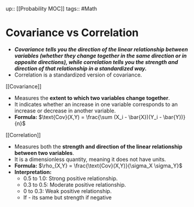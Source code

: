 up:: [[Probability MOC]]
tags:: #Math 
# Covariance vs Correlation
- ***Covariance tells you the direction of the linear relationship between variables (whether they change together in the same direction or in opposite directions), while correlation tells you the strength and direction of that relationship in a standardized way.***
- Correlation is a standardized version of covariance. 

[[Covariance]]
- Measures the **extent to which two variables change together**. 
- It indicates whether an increase in one variable corresponds to an increase or decrease in another variable.
- **Formula:** $\text{Cov}(X,Y) = \frac{\sum (X_i - \bar{X})(Y_i - \bar{Y})}{n}$


[[Correlation]]
- Measures both the **strength and direction of the linear relationship between two variables**. 
- It is a dimensionless quantity, meaning it does not have units.
- **Formula:** $\rho_{X,Y} = \frac{\text{Cov}(X,Y)}{\sigma_X \sigma_Y}$
- **Interpretation:**
	- 0.5 to 1.0: Strong positive relationship.
	- 0.3 to 0.5: Moderate positive relationship.
	- 0 to 0.3: Weak positive relationship.
	- If - its same but strength if negative

